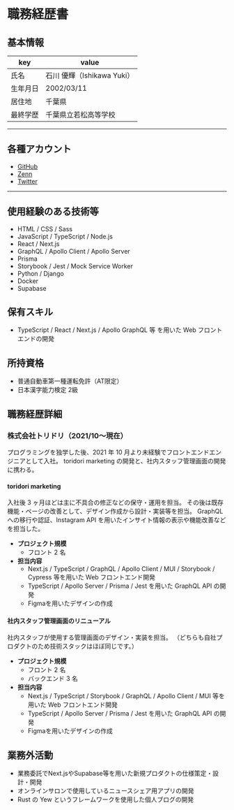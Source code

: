 # 職務経歴書

## 基本情報

| key      | value                      |
| -------- | -------------------------- |
| 氏名     | 石川 優輝（Ishikawa Yuki） |
| 生年月日 | 2002/03/11                 |
| 居住地   | 千葉県                     |
| 最終学歴 | 千葉県立若松高等学校       |

---

## 各種アカウント

- [GitHub](https://github.com/mayone-du)
- [Zenn](https://zenn.dev/mayo_dev)
- [Twitter](https://twitter.com/mayo__dev)

---

## 使用経験のある技術等

- HTML / CSS / Sass
- JavaScript / TypeScript / Node.js
- React / Next.js
- GraphQL / Apollo Client / Apollo Server
- Prisma
- Storybook / Jest / Mock Service Worker
- Python / Django
- Docker
- Supabase

## 保有スキル

- TypeScript / React / Next.js / Apollo GraphQL 等 を用いた Web フロントエンドの開発

## 所持資格
- 普通自動車第一種運転免許（AT限定）
- 日本漢字能力検定 2級

## 職務経歴詳細

### 株式会社トリドリ（2021/10〜現在）

プログラミングを独学した後、2021 年 10 月より未経験でフロントエンドエンジニアとして入社。
toridori marketing の開発と、社内スタッフ管理画面の開発に携わる。

#### toridori marketing

入社後 3 ヶ月ほどは主に不具合の修正などの保守・運用を担当。
その後は既存機能・ページの改善として、デザイン作成から設計・実装等を担当。
GraphQL への移行や認証、Instagram API を用いたインサイト情報の表示や機能改善などを担当した。

- **プロジェクト規模**
  - フロント 2 名
- **担当内容**
  - Next.js / TypeScript / GraphQL / Apollo Client / MUI / Storybook / Cypress 等を用いた Web フロントエンド開発
  - TypeScript / Apollo Server / Prisma / Jest を用いた GraphQL API の開発
  - Figmaを用いたデザインの作成

#### 社内スタッフ管理画面のリニューアル

社内スタッフが使用する管理画面のデザイン・実装を担当。
（どちらも自社プロダクトのため技術スタックはほぼ同じです。）

- **プロジェクト規模**
  - フロント 2 名
  - バックエンド 3 名
- **担当内容**
  - Next.js / TypeScript / Storybook / GraphQL / Apollo Client / MUI 等を用いた Web フロントエンド開発
  - TypeScript / Apollo Server / Prisma / Jest を用いた GraphQL API の開発
  - Figmaを用いたデザインの作成

## 業務外活動

- 業務委託でNext.jsやSupabase等を用いた新規プロダクトの仕様策定・設計・開発
- オンラインサロンで使用しているニュースシェア用アプリの開発
- Rust の Yew というフレームワークを使用した個人ブログの開発
